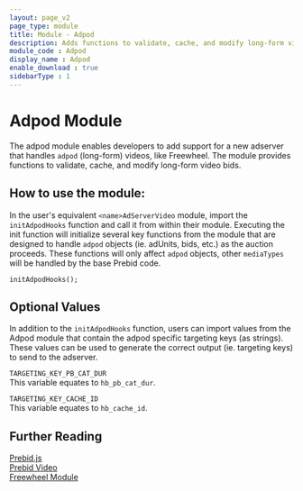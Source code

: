 ```yaml
---
layout: page_v2
page_type: module
title: Module - Adpod
description: Adds functions to validate, cache, and modify long-form video bids.
module_code : Adpod
display_name : Adpod
enable_download : true
sidebarType : 1
---
```


# Adpod Module

The adpod module enables developers to add support for a new adserver that handles `adpod` (long-form) videos, like Freewheel. The  module provides functions to validate, cache, and modify long-form video bids. 

## How to use the module:

In the user's equivalent `<name>AdServerVideo` module, import the `initAdpodHooks` function and call it from within their module. Executing the init function will initialize several key functions from the module that are designed to handle `adpod` objects (ie. adUnits, bids, etc.) as the auction proceeds. These functions will only affect `adpod` objects, other `mediaTypes` will be handled by the base Prebid code. 

```
initAdpodHooks();
```

## Optional Values
In addition to the `initAdpodHooks` function, users can import values from the Adpod module that contain the adpod specific targeting keys (as strings). These values can be used to generate the correct output (ie. targeting keys) to send to the adserver.  

`TARGETING_KEY_PB_CAT_DUR`  
This variable equates to `hb_pb_cat_dur`.

`TARGETING_KEY_CACHE_ID`  
This variable equates to `hb_cache_id`. 

## Further Reading

[Prebid.js](/dev-docs/getting-started.html)   
[Prebid Video](/prebid-video/video-overview.html)  
[Freewheel Module](/dev-docs/modules/freewheel.html)